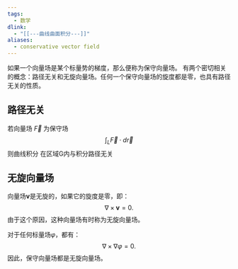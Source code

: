 ```yaml
---
tags:
  - 数学
dlink:
  - "[[---曲线曲面积分---]]"
aliases:
  - conservative vector field
---
```

如果一个向量场是某个标量势的梯度，那么便称为保守向量场。
有两个密切相关的概念：路径无关和无旋向量场。任何一个保守向量场的旋度都是零，也具有路径无关的性质。

## 路径无关
若向量场 $\vec{F}$ 为保守场
$$\int_L \vec{F} \cdot d\vec{r}$$
则曲线积分 在区域G内与积分路径无关

## 无旋向量场
向量场$\mathbf{v}$是无旋的，如果它的旋度是零，即：
$$
\nabla \times \mathbf{v} = 0.
$$
由于这个原因，这种向量场有时称为无旋向量场。

对于任何标量场$\varphi$，都有：
$$
\nabla \times \nabla \varphi = 0.
$$
因此，保守向量场都是无旋向量场。
